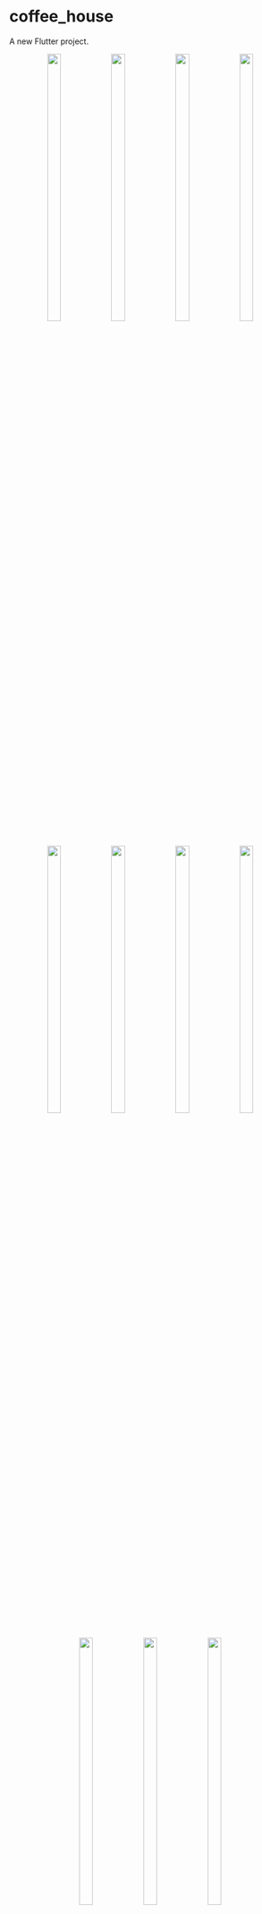 # coffee_house

A new Flutter project.


<p align="center">
  <img src = "https://github.com/mayuuu05/Coffee-House-app/assets/149376263/0c5db9f0-c251-476b-bb11-bad5c06b04c8 " width=22% height=35% >
   <img src = "https://github.com/mayuuu05/Coffee-House-app/assets/149376263/6404d3a9-c074-4f72-9581-19ae14daad61 " width=22% height=35% >
   <img src = "https://github.com/mayuuu05/Coffee-House-app/assets/149376263/3ffb3fa3-2cf5-41c6-be90-524eca8c1af1 " width=22% height=35% >
   <img src = "https://github.com/mayuuu05/Coffee-House-app/assets/149376263/34373e42-bf83-4c82-bde2-afab8280d739 " width=22% height=35% >
    <br>
  <br>
  </br>
</br>

   <img src = "https://github.com/mayuuu05/Coffee-House-app/assets/149376263/c7dddf9c-2676-4afc-b5ab-25d165b5d4fc       " width=22% height=35% >
   <img src = "https://github.com/mayuuu05/Coffee-House-app/assets/149376263/41e3266d-0aee-466e-8727-847ea73e6408       " width=22% height=35% >
   <img src = "https://github.com/mayuuu05/Coffee-House-app/assets/149376263/03feabbb-e63b-4fc6-ae39-c9b3feeacddc       " width=22% height=35% >
    <img src = "https://github.com/mayuuu05/Coffee-House-app/assets/149376263/448c872e-91da-4fbc-8681-1675fbd71424       " width=22% height=35% >
    <br>
  <br>
  </br>
</br>
     <img src = "https://github.com/mayuuu05/Coffee-House-app/assets/149376263/a25a426a-9a52-429f-9f35-6e7d9a84c438       " width=22% height=35% > 
     <img src = "https://github.com/mayuuu05/Coffee-House-app/assets/149376263/c9a8251d-d9ce-470f-a08a-1c77e09d7a82       " width=22% height=35% >
      <img src = "https://github.com/mayuuu05/Coffee-House-app/assets/149376263/dc3432f1-0656-4fec-a03b-9b910b29b670       " width=22% height=35% >

</p>

## Getting Started

This project is a starting point for a Flutter application.

A few resources to get you started if this is your first Flutter project:

- [Lab: Write your first Flutter app](https://docs.flutter.dev/get-started/codelab)
- [Cookbook: Useful Flutter samples](https://docs.flutter.dev/cookbook)

For help getting started with Flutter development, view the
[online documentation](https://docs.flutter.dev/), which offers tutorials,
samples, guidance on mobile development, and a full API reference.
